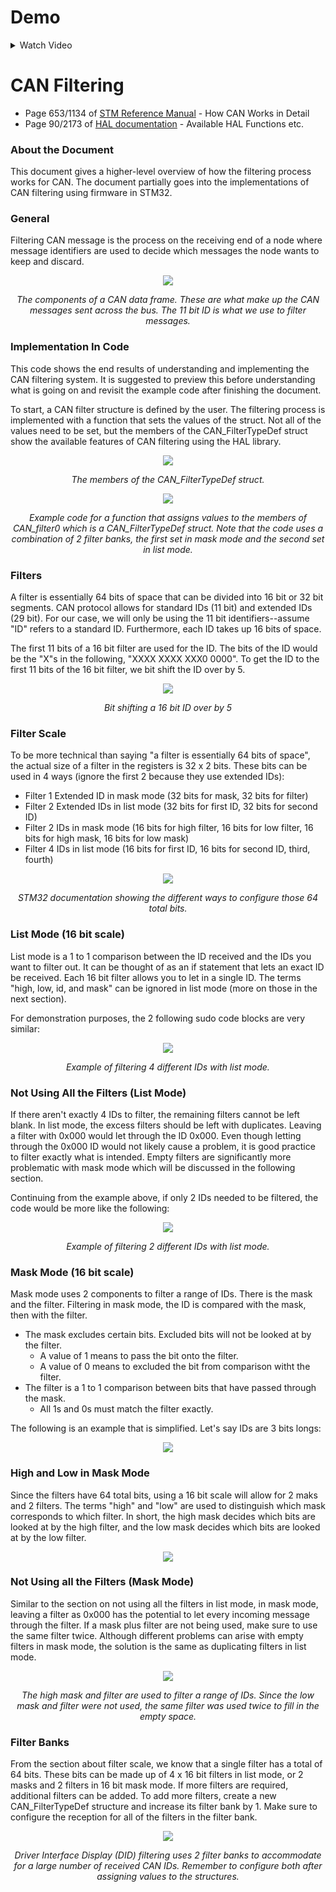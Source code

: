 # Demo
<details>

<summary> Watch Video </summary>

This example demonstrates specific IDs being filtered out; the first 3 are accepted while the last 2 are filtered.

https://user-images.githubusercontent.com/74833839/148348464-fb7494e2-05fe-4937-82aa-b38eee350f21.mp4
  
  </details>

# CAN Filtering

- Page 653/1134 of [STM Reference Manual](https://www.st.com/resource/en/reference_manual/cd00171190-stm32f101xx-stm32f102xx-stm32f103xx-stm32f105xx-and-stm32f107xx-advanced-arm-based-32-bit-mcus-stmicroelectronics.pdf) - How CAN Works in Detail
- Page 90/2173 of [HAL documentation](https://www.st.com/resource/en/user_manual/dm00105879-description-of-stm32f4-hal-and-ll-drivers-stmicroelectronics.pdf) - Available HAL Functions etc.

### About the Document

This document gives a higher-level overview of how the filtering process works for CAN. The document partially goes into the implementations of CAN filtering using firmware in STM32.

### General

Filtering CAN message is the process on the receiving end of a node where message identifiers are used to decide which messages the node wants to keep and discard.

<p align="center"><img src="assets/can_frame.jpg" /></p>

<p align="center"><em>The components of a CAN data frame. These are what make up the CAN messages sent across the bus. The 11 bit ID is what we use to filter messages.</em></p>

### Implementation In Code

This code shows the end results of understanding and implementing the CAN filtering system. It is suggested to preview this before understanding what is going on and revisit the example code after finishing the document.

To start, a CAN filter structure is defined by the user. The filtering process is implemented with a function that sets the values of the struct. Not all of the values need to be set, but the members of the CAN\_FilterTypeDef struct show the available features of CAN filtering using the HAL library.

<p align="center"><img src="assets/struct.png" /></p>

<p align="center"><em>The members of the CAN_FilterTypeDef struct.</em></p>

<p align="center"><img src="assets/setup.png" /></p>

<p align="center"><em>Example code for a function that assigns values to the members of CAN_filter0 which is a CAN_FilterTypeDef struct. Note that the code uses a combination of 2 filter banks, the first set in mask mode and the second set in list mode.</em></p>

### Filters

A filter is essentially 64 bits of space that can be divided into 16 bit or 32 bit segments. CAN protocol allows for standard IDs (11 bit) and extended IDs (29 bit). For our case, we will only be using the 11 bit identifiers--assume &quot;ID&quot; refers to a standard ID. Furthermore, each ID takes up 16 bits of space.

The first 11 bits of a 16 bit filter are used for the ID. The bits of the ID would be the &quot;X&quot;s in the following, &quot;XXXX XXXX XXX0 0000&quot;. To get the ID to the first 11 bits of the 16 bit filter, we bit shift the ID over by 5.

<p align="center"><img src="assets/shift.png" /></p>

<p align="center"><em>Bit shifting a 16 bit ID over by 5</em></p>

### Filter Scale

To be more technical than saying &quot;a filter is essentially 64 bits of space&quot;, the actual size of a filter in the registers is 32 x 2 bits. These bits can be used in 4 ways (ignore the first 2 because they use extended IDs):

- Filter 1 Extended ID in mask mode (32 bits for mask, 32 bits for filter)
- Filter 2 Extended IDs in list mode (32 bits for first ID, 32 bits for second ID)
- Filter 2 IDs in mask mode (16 bits for high filter, 16 bits for low filter, 16 bits for high mask, 16 bits for low mask)
- Filter 4 IDs in list mode (16 bits for first ID, 16 bits for second ID, third, fourth)

<p align="center"><img src="assets/bits.png" /></p>

<p align="center"><em>STM32 documentation showing the different ways to configure those 64 total bits.</em></p>

### List Mode (16 bit scale)

List mode is a 1 to 1 comparison between the ID received and the IDs you want to filter out. It can be thought of as an if statement that lets an exact ID be received. Each 16 bit filter allows you to let in a single ID. The terms &quot;high, low, id, and mask&quot; can be ignored in list mode (more on those in the next section).

For demonstration purposes, the 2 following sudo code blocks are very similar:

<p align="center"><img src="assets/list_mode.png" /></p>

<p align="center"><em>Example of filtering 4 different IDs with list mode.</em></p>

### Not Using All the Filters (List Mode)

If there aren&#39;t exactly 4 IDs to filter, the remaining filters cannot be left blank. In list mode, the excess filters should be left with duplicates. Leaving a filter with 0x000 would let through the ID 0x000. Even though letting through the 0x000 ID would not likely cause a problem, it is good practice to filter exactly what is intended. Empty filters are significantly more problematic with mask mode which will be discussed in the following section.

Continuing from the example above, if only 2 IDs needed to be filtered, the code would be more like the following:

<p align="center"><img src="assets/duplicate_filters.png" /></p>

<p align="center"><em>Example of filtering 2 different IDs with list mode.</em></p>


### Mask Mode (16 bit scale)

Mask mode uses 2 components to filter a range of IDs. There is the mask and the filter. Filtering in mask mode, the ID is compared with the mask, then with the filter.

- The mask excludes certain bits. Excluded bits will not be looked at by the filter.
  - A value of 1 means to pass the bit onto the filter.
  - A value of 0 means to excluded the bit from comparison witht the filter.
- The filter is a 1 to 1 comparison between bits that have passed through the mask.
  - All 1s and 0s must match the filter exactly.

The following is an example that is simplified. Let&#39;s say IDs are 3 bits longs:

<p align="center"><img src="assets/mask_graphic.png" /></p>

### High and Low in Mask Mode

Since the filters have 64 total bits, using a 16 bit scale will allow for 2 maks and 2 filters. The terms &quot;high&quot; and &quot;low&quot; are used to distinguish which mask corresponds to which filter. In short, the high mask decides which bits are looked at by the high filter, and the low mask decides which bits are looked at by the low filter.

<p align="center"><img src="assets/11_bits.png" /></p>

### Not Using all the Filters (Mask Mode)

Similar to the section on not using all the filters in list mode, in mask mode, leaving a filter as 0x000 has the potential to let every incoming message through the filter. If a mask plus filter are not being used, make sure to use the same filter twice. Although different problems can arise with empty filters in mask mode, the solution is the same as duplicating filters in list mode.

<p align="center"><img src="assets/duplicate_filters_mask.png"/></p>

<p align="center"><em>The high mask and filter are used to filter a range of IDs. Since the low mask and filter were not used, the same filter was used twice to fill in the empty space.</em></p>


### Filter Banks

From the section about filter scale, we know that a single filter has a total of 64 bits. These bits can be made up of 4 x 16 bit filters in list mode, or 2 masks and 2 filters in 16 bit mask mode. If more filters are required, additional filters can be added. To add more filters, create a new CAN\_FilterTypeDef structure and increase its filter bank by 1. Make sure to configure the reception for all of the filters in the filter bank.

<p align="center"><img src="assets/multiple_filters.png" /></p>

<p align="center"><em>Driver Interface Display (DID) filtering uses 2 filter banks to accommodate for a large number of received CAN IDs. Remember to configure both after assigning values to the structures.</em></p>
